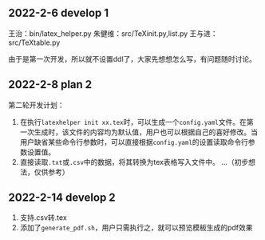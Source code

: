 ## 2022-2-6 develop 1
王治：bin/latex_helper.py
朱健维：src/TeXinit.py,list.py
王与进：src/TeXtable.py

由于是第一次开发，所以就不设置ddl了，大家先想想怎么写，有问题随时讨论。

## 2022-2-8 plan 2
第二轮开发计划：
1. 在执行`latexhelper init xx.tex`时，可以生成一个`config.yaml`文件。在第一次生成时，该文件的内容均为默认值，用户也可以根据自己的喜好修改。当用户缺省某些命令行参数时，可以直接根据`config.yaml`的设置读取命令行参数设置值。
2. 直接读取`.txt`或`.csv`中的数据，将其转换为tex表格写入文件中。
...（初步想法，仅供参考）

## 2022-2-14 develop 2
1. 支持.csv转.tex
2. 添加了`generate_pdf.sh`，用户只需执行之，就可以预览模板生成的pdf效果